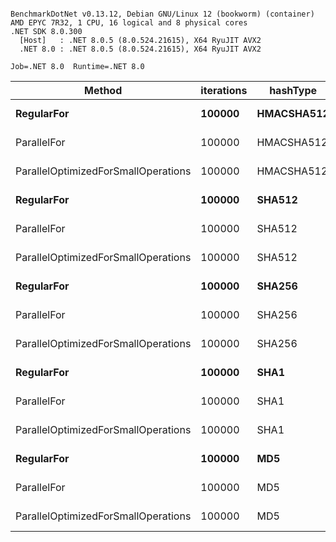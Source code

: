 ```

BenchmarkDotNet v0.13.12, Debian GNU/Linux 12 (bookworm) (container)
AMD EPYC 7R32, 1 CPU, 16 logical and 8 physical cores
.NET SDK 8.0.300
  [Host]   : .NET 8.0.5 (8.0.524.21615), X64 RyuJIT AVX2
  .NET 8.0 : .NET 8.0.5 (8.0.524.21615), X64 RyuJIT AVX2

Job=.NET 8.0  Runtime=.NET 8.0  

```
| Method                              | iterations | hashType   | Mean      | Error    | StdDev   |
|------------------------------------ |----------- |----------- |----------:|---------:|---------:|
| **RegularFor**                          | **100000**     | **HMACSHA512** | **624.06 ms** | **0.828 ms** | **0.774 ms** |
| ParallelFor                         | 100000     | HMACSHA512 | 120.90 ms | 0.964 ms | 0.902 ms |
| ParallelOptimizedForSmallOperations | 100000     | HMACSHA512 | 126.57 ms | 2.409 ms | 2.254 ms |
| **RegularFor**                          | **100000**     | **SHA512**     | **251.78 ms** | **0.785 ms** | **0.734 ms** |
| ParallelFor                         | 100000     | SHA512     |  71.64 ms | 0.163 ms | 0.145 ms |
| ParallelOptimizedForSmallOperations | 100000     | SHA512     |  72.50 ms | 0.536 ms | 0.501 ms |
| **RegularFor**                          | **100000**     | **SHA256**     | **229.36 ms** | **0.713 ms** | **0.667 ms** |
| ParallelFor                         | 100000     | SHA256     |  70.57 ms | 0.311 ms | 0.291 ms |
| ParallelOptimizedForSmallOperations | 100000     | SHA256     |  72.28 ms | 0.553 ms | 0.517 ms |
| **RegularFor**                          | **100000**     | **SHA1**       | **226.21 ms** | **0.641 ms** | **0.599 ms** |
| ParallelFor                         | 100000     | SHA1       |  70.23 ms | 0.180 ms | 0.169 ms |
| ParallelOptimizedForSmallOperations | 100000     | SHA1       |  71.82 ms | 0.325 ms | 0.304 ms |
| **RegularFor**                          | **100000**     | **MD5**        | **141.40 ms** | **0.415 ms** | **0.388 ms** |
| ParallelFor                         | 100000     | MD5        |  37.60 ms | 0.177 ms | 0.165 ms |
| ParallelOptimizedForSmallOperations | 100000     | MD5        |  39.32 ms | 0.157 ms | 0.147 ms |
